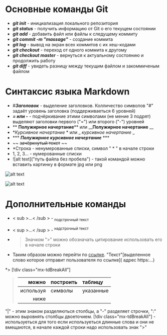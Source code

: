 # Основные команды Git

* ***git init*** - инициализация локального репозитория
* ***git status*** - получить информацию от Git о его текущем состоянии
* ***git add*** - добавить файл или файлы к следущему коммиту
* ***git commit -m "massage"*** - создание коммита
* ***git log*** - вывод на экран всех коммитов с их хеш-кодами
* ***git checkout*** - переход от одного коммита к другому
* ***git checkout master*** - вернуться к актуальному состоянию и продолжить работу
* ***git diff*** - увидеть разницу между текущим файлом и закоммиченым файлом

# Синтаксис языка Markdown

* #***Заголовок*** - выделение заголовков. Колличество символов "#" задаёт уровень заголовка (поддерживаеться 6 уровней)
* ***= или -*** - подчёркивание этими символами (не мение 3 подрят) выделяют заголовки первого ("=") или второго ("-") уровней
 * ** **Полужирное начертание**** или ____Полужирное начертание__ __
 * **Курсивное начертание* * или _ _курсивное начертание_ _
 * *** ***Полужирное курсивное начертание*** *** 
 * ~~ ~~зачёркнутый текст~~ ~~
 * *Строка - ненумерованные списки, символ " * " в начале строки
*  1, 2, 3... - нумерованные списки
* ![alt text]("путь файла без пробела") - такой командой можно вставить картинку в формате jpg или png

![alt text](Screenshot_6.png)

![alt text](Screenshot_7.png)

# Дополнительные команды
* < sub >...< /sub > - <sub>подстрочный текст</sub>
* < sup >...< /sup > - <sup>надстрочный текст</sup>
* > Значком ">" можно обозначать цитирование использовать его в начале строки

* Таким образом можно перейти по [ссылке](https://gb.ru/courses/all). "Текст"[выделенное слово которое отправит пользователя по ссылке]( адрес https:...)

*> [!div class="mx-tdBreakAll"]
>  |можно        |построить  |   таблицу  |
> |-------------:|----------|:----------|
> |используя    |символы    | указанные       |
> |ниже   |  
    
   "|" - этим знаком разделяються столбцы, а "-"
разделяет строчки, ":" можно выровнять столбцы двоеточием. [!div class="mx-tdBreakAll"] - используеться для того если используеться длинные слова и они не вмещаются, в начале каждой строки надо использовать знак ">"
